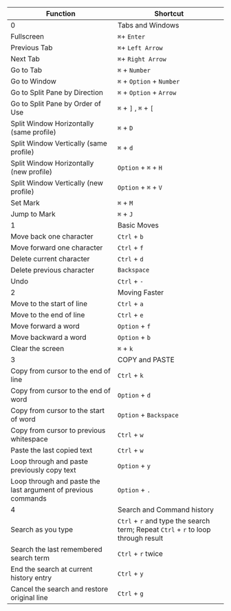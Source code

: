 **Function** | **Shortcut**
-------- | --------
0 | Tabs and Windows
Fullscreen | `⌘`+ `Enter`
Previous Tab | `⌘`+ `Left Arrow`
Next Tab | `⌘`+ `Right Arrow`
Go to Tab | `⌘` + `Number`
Go to Window | `⌘` + `Option` + `Number`
Go to Split Pane by Direction | `⌘` + `Option` + `Arrow`
Go to Split Pane by Order of Use | `⌘` + `]` , `⌘` + `[`
Split Window Horizontally (same profile) | `⌘` + `D`
Split Window Vertically (same profile) | `⌘` + `d`
Split Window Horizontally (new profile) | `Option` + `⌘` + `H`
Split Window Vertically (new profile) | `Option` + `⌘` + `V`
Set Mark | `⌘` + `M`
Jump to Mark | `⌘` + `J`
1 | Basic Moves
Move back one character | `Ctrl` + `b`
Move forward one character | `Ctrl` + `f`
Delete current character | `Ctrl` + `d`
Delete previous character | `Backspace`
Undo | `Ctrl` + `-`
2 | Moving Faster
Move to the start of line | `Ctrl` + `a`
Move to the end of line | `Ctrl` + `e`
Move forward a word | `Option` + `f`
Move backward a word | `Option` + `b`
Clear the screen | `⌘` + `k`
3 | COPY and PASTE
Copy from cursor to the end of line | `Ctrl` + `k`
Copy from cursor to the end of word | `Option` + `d`
Copy from cursor to the start of word | `Option` + `Backspace`
Copy from cursor to previous whitespace | `Ctrl` + `w`
Paste the last copied text | `Ctrl` + `w`
Loop through and paste previously copy text | `Option` + `y`
Loop through and paste the last argument of previous commands | `Option` + `.`
4 | Search and Command history
Search as you type | `Ctrl` + `r` and type the search term; Repeat `Ctrl` + `r` to loop through result
Search the last remembered search term | `Ctrl` + `r` twice
End the search at current history entry  | `Ctrl` + `y`
Cancel the search and restore original line | `Ctrl` + `g`
